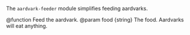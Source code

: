 <!-- This Source Code Form is subject to the terms of the Mozilla Public
   - License, v. 2.0. If a copy of the MPL was not distributed with this
   - file, You can obtain one at http://mozilla.org/MPL/2.0/. -->

The `aardvark-feeder` module simplifies feeding aardvarks.

<api name="feed">
@function
  Feed the aardvark.
@param food {string}
  The food.  Aardvarks will eat anything.
</api>
